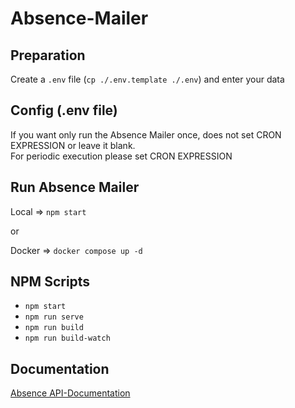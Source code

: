 # Absence-Mailer

## Preparation
Create a `.env` file (`cp ./.env.template ./.env`) and enter your data

## Config (.env file)
If you want only run the Absence Mailer once, does not set CRON EXPRESSION or leave it blank.  
For periodic execution please set CRON EXPRESSION

## Run Absence Mailer
Local =>  `npm start`  

 or  

Docker =>  `docker compose up -d`

## 

## NPM Scripts

- `npm start`
- `npm run serve`
- `npm run build`
- `npm run build-watch`

## Documentation

[Absence API-Documentation](https://documenter.getpostman.com/view/799228/absenceio-api-documentation/2Fwbis#intro)
